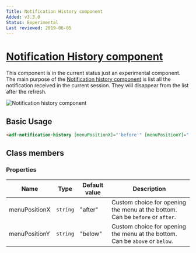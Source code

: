 ```yaml
---
Title: Notification History component
Added: v3.3.0
Status: Experimental
Last reviewed: 2019-06-05
---
```


# [Notification History component](../../../lib/core/notifications/components/notification-history.component.ts "Defined in notification-history.component.ts")

This component is in the current status just an experimental component. 
The main purpose of the [Notification history component](../../core/components/notification-history.component.md) is list all the notification received in the current session. They will disappear from the list after the refresh.

![Notification history component](../../docassets/notification-history-component.png)

## Basic Usage

```html
<adf-notification-history [menuPositionX]="'before'" [menuPositionY]="'above'"></adf-notification-history>
```

## Class members

### Properties

| Name          | Type     | Default value | Description                                                                   |
| ------------- | -------- | ------------- | ----------------------------------------------------------------------------- |
| menuPositionX | `string` | "after"       | Custom choice for opening the menu at the bottom. Can be `before` or `after`. |
| menuPositionY | `string` | "below"       | Custom choice for opening the menu at the bottom. Can be `above` or `below`.  |
